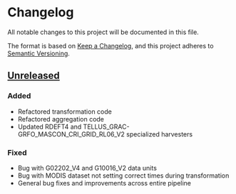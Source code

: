 # Changelog

All notable changes to this project will be documented in this file.

The format is based on [Keep a Changelog](https://keepachangelog.com/en/1.0.0/),
and this project adheres to [Semantic Versioning](https://semver.org/spec/v2.0.0.html).

## [Unreleased]

### Added 

- Refactored transformation code
- Refactored aggregation code
- Updated RDEFT4 and TELLUS_GRAC-GRFO_MASCON_CRI_GRID_RL06_V2 specialized harvesters

### Fixed

- Bug with G02202_V4 and G10016_V2 data units
- Bug with MODIS dataset not setting correct times during transformation
- General bug fixes and improvements across entire pipeline


[unreleased]: https://github.com/ECCO-GROUP/ECCO-pipeline
